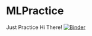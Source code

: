 # MLPractice
Just Practice
Hi There!
[![Binder](https://mybinder.org/badge_logo.svg)](https://mybinder.org/v2/git/https%3A%2F%2Fgithub.com%2Fsaipythonninja%2FMLPractice/master)
